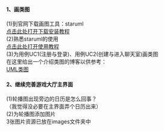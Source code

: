 #### 1、画类图  
(1)到官网下载画图工具：staruml  
[点击此处打开下载安装教程](https://blog.csdn.net/Granery/article/details/86679709)  
(2)熟悉staruml的使用  
[点击此处打开使用教程](https://blog.csdn.net/luansha0/article/details/82260678)  
(3)为用例UC1(注册与登录)、用例UC2(创建与进入聊天室)画类图  
在这里给出一个介绍类图的博客以供参考：  
[UML类图](https://www.jianshu.com/p/57620b762160)  

#### 2、继续完善游戏大厅主界面  
(1)轮播图出现旁边的日历是怎么回事？  
（我觉得没必要在主界面弄个日历出来）  
(2)为轮播图添加图片  
3张图片资源已放在images文件夹中